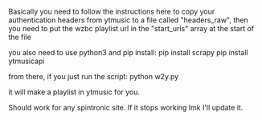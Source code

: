 
Basically you need to follow the instructions here  to copy your authentication headers from ytmusic to a file called "headers_raw", then you need to put the wzbc playlist url in the "start_urls" array at the start of the file

you also need to use python3 and pip install:
pip install scrapy
pip install ytmusicapi

from there, if you just run the script:
python w2y.py

it will make a playlist in ytmusic for you.

Should work for any spintronic site.  If it stops working lmk I'll update it.